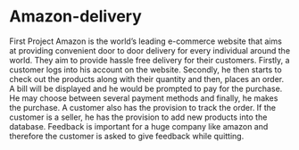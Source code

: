 # Amazon-delivery
First Project
Amazon is the world’s leading e-commerce website that aims at providing convenient door
to door delivery for every individual around the world. They aim to provide hassle free
delivery for their customers. Firstly, a customer logs into his account on the website.
Secondly, he then starts to check out the products along with their quantity and then, places
an order. A bill will be displayed and he would be prompted to pay for the purchase. He
may choose between several payment methods and finally, he makes the purchase. A
customer also has the provision to track the order. If the customer is a seller, he has the
provision to add new products into the database.
Feedback is important for a huge company like amazon and therefore the customer is asked
to give feedback while quitting.

